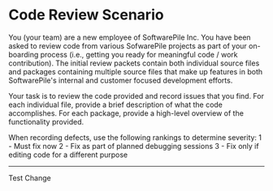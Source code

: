# Code Review Scenario

You (your team) are a new employee of SoftwarePile Inc. You have been asked to review code from various SofwarePile projects as part of your on-boarding process (i.e., getting you ready for meaningful code / work contribution). The initial review packets contain both individual source files and packages containing multiple source files that make up features in both SoftwarePile's internal and customer focused development efforts. 

Your task is to review the code provided and record issues that you find. For each individual file, provide a brief description of what the code accomplishes. For each package, provide a high-level overview of the functionality provided. 

When recording defects, use the following rankings to determine severity: 
1 - Must fix now
2 - Fix as part of planned debugging sessions
3 - Fix only if editing code for a different purpose 


-----
Test Change
